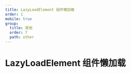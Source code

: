 ```yaml
---
title: LazyLoadElement 组件懒加载
order: 1
mobile: true
group:
  title: 其他
  order: 7
  path: other
---
```


# LazyLoadElement 组件懒加载

<code src="../demo/LazyLoadElement.tsx"></code>
<API src="../src/LazyLoadElement.tsx"></API>

